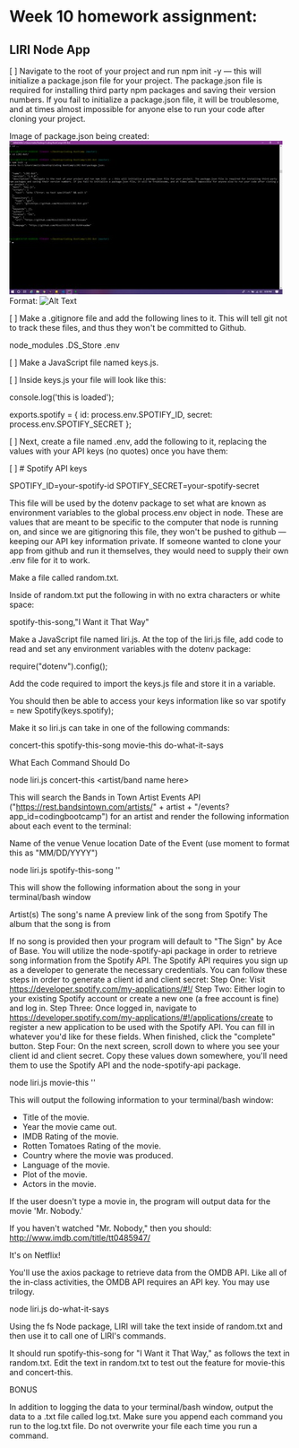 # Week 10 homework assignment:
## LIRI Node App

[ ] Navigate to the root of your project and run npm init -y — this will initialize a package.json file for your project. The package.json file is required for installing third party npm packages and saving their version numbers. If you fail to initialize a package.json file, it will be troublesome, and at times almost impossible for anyone else to run your code after cloning your project.

Image of package.json being created:
![Image of package.json created](/images/package_json.jpg) 
Format: ![Alt Text](url)


[ ] Make a .gitignore file and add the following lines to it. This will tell git not to track these files, and thus they won't be committed to Github.

node_modules
.DS_Store
.env

[ ] Make a JavaScript file named keys.js.

[ ] Inside keys.js your file will look like this:

console.log('this is loaded');

exports.spotify = {
  id: process.env.SPOTIFY_ID,
  secret: process.env.SPOTIFY_SECRET
};

[ ] Next, create a file named .env, add the following to it, replacing the values with your API keys (no quotes) once you have them:

[ ] # Spotify API keys

SPOTIFY_ID=your-spotify-id
SPOTIFY_SECRET=your-spotify-secret

This file will be used by the dotenv package to set what are known as environment variables to the global process.env object in node. These are values that are meant to be specific to the computer that node is running on, and since we are gitignoring this file, they won't be pushed to github — keeping our API key information private.
If someone wanted to clone your app from github and run it themselves, they would need to supply their own .env file for it to work.

Make a file called random.txt.

Inside of random.txt put the following in with no extra characters or white space:

spotify-this-song,"I Want it That Way"

Make a JavaScript file named liri.js.
At the top of the liri.js file, add code to read and set any environment variables with the dotenv package:

require("dotenv").config();

Add the code required to import the keys.js file and store it in a variable.

You should then be able to access your keys information like so
  var spotify = new Spotify(keys.spotify);

Make it so liri.js can take in one of the following commands:

concert-this
spotify-this-song
movie-this
do-what-it-says

What Each Command Should Do

node liri.js concert-this <artist/band name here>

This will search the Bands in Town Artist Events API ("https://rest.bandsintown.com/artists/" + artist + "/events?app_id=codingbootcamp") for an artist and render the following information about each event to the terminal:

Name of the venue
Venue location
Date of the Event (use moment to format this as "MM/DD/YYYY")

node liri.js spotify-this-song '<song name here>'

This will show the following information about the song in your terminal/bash window

Artist(s)
The song's name
A preview link of the song from Spotify
The album that the song is from

If no song is provided then your program will default to "The Sign" by Ace of Base.
You will utilize the node-spotify-api package in order to retrieve song information from the Spotify API.
The Spotify API requires you sign up as a developer to generate the necessary credentials. You can follow these steps in order to generate a client id and client secret:
Step One: Visit https://developer.spotify.com/my-applications/#!/
Step Two: Either login to your existing Spotify account or create a new one (a free account is fine) and log in.
Step Three: Once logged in, navigate to https://developer.spotify.com/my-applications/#!/applications/create to register a new application to be used with the Spotify API. You can fill in whatever you'd like for these fields. When finished, click the "complete" button.
Step Four: On the next screen, scroll down to where you see your client id and client secret. Copy these values down somewhere, you'll need them to use the Spotify API and the node-spotify-api package.

node liri.js movie-this '<movie name here>'

This will output the following information to your terminal/bash window:

   * Title of the movie.
   * Year the movie came out.
   * IMDB Rating of the movie.
   * Rotten Tomatoes Rating of the movie.
   * Country where the movie was produced.
   * Language of the movie.
   * Plot of the movie.
   * Actors in the movie.

If the user doesn't type a movie in, the program will output data for the movie 'Mr. Nobody.'

If you haven't watched "Mr. Nobody," then you should: http://www.imdb.com/title/tt0485947/

It's on Netflix!

You'll use the axios package to retrieve data from the OMDB API. Like all of the in-class activities, the OMDB API requires an API key. You may use trilogy.

node liri.js do-what-it-says

Using the fs Node package, LIRI will take the text inside of random.txt and then use it to call one of LIRI's commands.

It should run spotify-this-song for "I Want it That Way," as follows the text in random.txt.
Edit the text in random.txt to test out the feature for movie-this and concert-this.

BONUS

In addition to logging the data to your terminal/bash window, output the data to a .txt file called log.txt.
Make sure you append each command you run to the log.txt file. 
Do not overwrite your file each time you run a command.

